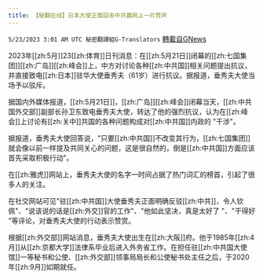 ```yaml
---
title: 【秘翻在线】日本大使正面回击中共赢网上一片赞声
---
```

`5/23/2023 3:01 AM UTC 秘密翻譯組G-Translators` [轉載自GNews](https://gnews.org/articles/1323045)

         

2023年[[zh:5月]]23[[zh:体育]]日刊消息：在[[zh:5月21日]]闭幕的[[zh:七国集团]][[zh:广岛]][[zh:峰会]]上，中方对讨论各种[[zh:中共国]]相关问题提出抗议，并直接致电[[zh:日本]]驻华大使垂秀夫（61岁）进行抗议。据报道，垂秀夫大使当场予以驳斥。

据国内外媒体报道，[[zh:5月21日]]，[[zh:广岛]][[zh:峰会]]闭幕当天，[[zh:中共国外交部]]副部长孙卫东致电垂秀夫大使，转达了他的强烈抗议，认为在[[zh:峰会]]上讨论有[[zh:关中]]共国的各种问题构成对[[zh:中共国]]内政的 "干涉"。

据报道，垂秀夫大使回答说，"只要[[zh:中共国]]不改变其行为，[[zh:七国集团]]就会像以前一样提及共同关心的问题，这是很自然的，倒是[[zh:中共国]]方面应该首先采取积极行动"。

在[[zh:雅虎]]网站上，垂秀夫大使的名字一时间占据了热门词汇的榜首，引起了很多人的关注。

在社交网站可见"驻[[zh:中共国]]大使垂秀夫正面明确反驳[[zh:中共]]，令人钦佩"、"说该说的话是[[zh:外交]]官的工作"、"他如此坚决，真是太好了 "、"干得好 "等评论，对垂秀夫大使的行动表示赞赏。

根据[[zh:外交部]]网站消息，垂秀夫大使出生在[[zh:大阪]]府。他于1985年[[zh:4月]]从[[zh:京都大学]]法律系毕业后进入外务省工作。在担任驻[[zh:中共国大使馆]]一等秘书和公使、[[zh:外交部]]领事局局长和公使秘书处主任之后，于2020年[[zh:9月]]如期就任。
